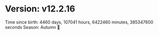 # Version: v12.2.16
Time since birth: 4460 days, 107041 hours, 6422460 minutes, 385347600 seconds
Season: Autumn 🍁
